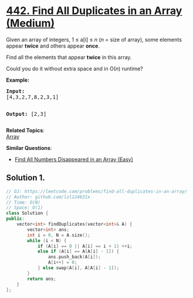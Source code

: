 # [442. Find All Duplicates in an Array (Medium)](https://leetcode.com/problems/find-all-duplicates-in-an-array/)

<p>Given an array of integers, 1 ≤ a[i] ≤ <i>n</i> (<i>n</i> = size of array), some elements appear <b>twice</b> and others appear <b>once</b>.</p>

<p>Find all the elements that appear <b>twice</b> in this array.</p>

<p>Could you do it without extra space and in O(<i>n</i>) runtime?</p>
<p></p>
<p><b>Example:</b><br>
</p><pre><b>Input:</b>
[4,3,2,7,8,2,3,1]

<b>Output:</b>
[2,3]
</pre>

**Related Topics**:  
[Array](https://leetcode.com/tag/array/)

**Similar Questions**:
* [Find All Numbers Disappeared in an Array (Easy)](https://leetcode.com/problems/find-all-numbers-disappeared-in-an-array/)

## Solution 1.

```cpp
// OJ: https://leetcode.com/problems/find-all-duplicates-in-an-array/
// Author: github.com/lzl124631x
// Time: O(N)
// Space: O(1)
class Solution {
public:
    vector<int> findDuplicates(vector<int>& A) {
        vector<int> ans;
        int i = 0, N = A.size();
        while (i < N) {
            if (A[i] == 0 || A[i] == i + 1) ++i;
            else if (A[i] == A[A[i] - 1]) {
                ans.push_back(A[i]);
                A[i++] = 0;
            } else swap(A[i], A[A[i] - 1]);
        }
        return ans;
    }
};
```